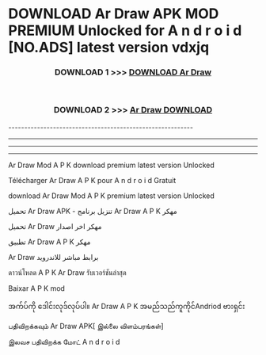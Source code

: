 # DOWNLOAD Ar Draw  APK MOD PREMIUM Unlocked for A n d r o i d [NO.ADS] latest version vdxjq 



<div align="center">

<h3>DOWNLOAD 1 >>> <a href="https://getmod2.web.app/?judul=Ar Draw ">DOWNLOAD Ar Draw </a></h3><br>

<h3>DOWNLOAD 2 >>> <a href="https://getmod2.web.app/?judul=Ar Draw ">Ar Draw  DOWNLOAD </a></h3>

</div>
----------------------------------------------------------

----------------------------------------------------------

----------------------------------------------------------

----------------------------------------------------------

Ar Draw  Mod A P K download premium latest version Unlocked

Télécharger Ar Draw  A P K pour A n d r o i d Gratuit

download Ar Draw  Mod A P K premium latest version Unlocked

تحميل Ar Draw  APK - تنزيل برنامج Ar Draw  A P K مهكر

تحميل Ar Draw  مهكر اخر اصدار

تطبيق Ar Draw  A P K مهكر

Ar Draw  برابط مباشر للاندرويد

ดาวน์โหลด A P K Ar Draw  รับเวอร์ชันล่าสุด

Baixar A P K mod

အက်ပ်ကို ဒေါင်းလုဒ်လုပ်ပါ။ Ar Draw  A P K အမည်သည်ကူကိုင်Andriod ဗားရှင်း

பதிவிறக்கவும் Ar Draw  APK[ இல்லை விளம்பரங்கள்] 
 
இலவச பதிவிறக்க மோட் A n d r o i d



